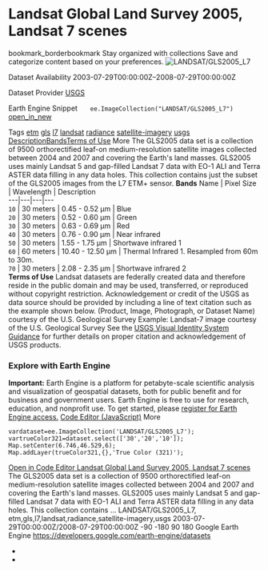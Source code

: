  
#  Landsat Global Land Survey 2005, Landsat 7 scenes 
bookmark_borderbookmark Stay organized with collections  Save and categorize content based on your preferences.
![LANDSAT/GLS2005_L7](https://developers.google.com/earth-engine/datasets/images/LANDSAT/LANDSAT_GLS2005_L7_sample.png) 

Dataset Availability
    2003-07-29T00:00:00Z–2008-07-29T00:00:00Z 

Dataset Provider
     [ USGS ](https://www.usgs.gov/landsat-missions/global-land-survey-gls) 

Earth Engine Snippet
     `    ee.ImageCollection("LANDSAT/GLS2005_L7")   ` [ open_in_new ](https://code.earthengine.google.com/?scriptPath=Examples:Datasets/LANDSAT/LANDSAT_GLS2005_L7) 

Tags
     [etm](https://developers.google.com/earth-engine/datasets/tags/etm) [gls](https://developers.google.com/earth-engine/datasets/tags/gls) [l7](https://developers.google.com/earth-engine/datasets/tags/l7) [landsat](https://developers.google.com/earth-engine/datasets/tags/landsat) [radiance](https://developers.google.com/earth-engine/datasets/tags/radiance) [satellite-imagery](https://developers.google.com/earth-engine/datasets/tags/satellite-imagery) [usgs](https://developers.google.com/earth-engine/datasets/tags/usgs)
[Description](https://developers.google.com/earth-engine/datasets/catalog/LANDSAT_GLS2005_L7#description)[Bands](https://developers.google.com/earth-engine/datasets/catalog/LANDSAT_GLS2005_L7#bands)[Terms of Use](https://developers.google.com/earth-engine/datasets/catalog/LANDSAT_GLS2005_L7#terms-of-use) More
The GLS2005 data set is a collection of 9500 orthorectified leaf-on medium-resolution satellite images collected between 2004 and 2007 and covering the Earth's land masses. GLS2005 uses mainly Landsat 5 and gap-filled Landsat 7 data with EO-1 ALI and Terra ASTER data filling in any data holes.
This collection contains just the subset of the GLS2005 images from the L7 ETM+ sensor.
**Bands**
Name | Pixel Size | Wavelength | Description  
---|---|---|---  
`10` |  30 meters  | 0.45 - 0.52 μm | Blue  
`20` |  30 meters  | 0.52 - 0.60 μm | Green  
`30` |  30 meters  | 0.63 - 0.69 μm | Red  
`40` |  30 meters  | 0.76 - 0.90 μm | Near infrared  
`50` |  30 meters  | 1.55 - 1.75 μm | Shortwave infrared 1  
`60` |  60 meters  | 10.40 - 12.50 μm | Thermal Infrared 1. Resampled from 60m to 30m.  
`70` |  30 meters  | 2.08 - 2.35 μm | Shortwave infrared 2  
**Terms of Use**
Landsat datasets are federally created data and therefore reside in the public domain and may be used, transferred, or reproduced without copyright restriction.
Acknowledgement or credit of the USGS as data source should be provided by including a line of text citation such as the example shown below.
(Product, Image, Photograph, or Dataset Name) courtesy of the U.S. Geological Survey
Example: Landsat-7 image courtesy of the U.S. Geological Survey
See the [USGS Visual Identity System Guidance](https://www.usgs.gov/information-policies-and-instructions/usgs-visual-identity-system) for further details on proper citation and acknowledgement of USGS products.
### Explore with Earth Engine
**Important:** Earth Engine is a platform for petabyte-scale scientific analysis and visualization of geospatial datasets, both for public benefit and for business and government users. Earth Engine is free to use for research, education, and nonprofit use. To get started, please [register for Earth Engine access.](https://console.cloud.google.com/earth-engine)
[Code Editor (JavaScript)](https://developers.google.com/earth-engine/datasets/catalog/LANDSAT_GLS2005_L7#code-editor-javascript-sample) More
```
vardataset=ee.ImageCollection('LANDSAT/GLS2005_L7');
vartrueColor321=dataset.select(['30','20','10']);
Map.setCenter(6.746,46.529,6);
Map.addLayer(trueColor321,{},'True Color (321)');
```
[ Open in Code Editor ](https://code.earthengine.google.com/?scriptPath=Examples:Datasets/LANDSAT/LANDSAT_GLS2005_L7)
[ Landsat Global Land Survey 2005, Landsat 7 scenes ](https://developers.google.com/earth-engine/datasets/catalog/LANDSAT_GLS2005_L7)
The GLS2005 data set is a collection of 9500 orthorectified leaf-on medium-resolution satellite images collected between 2004 and 2007 and covering the Earth's land masses. GLS2005 uses mainly Landsat 5 and gap-filled Landsat 7 data with EO-1 ALI and Terra ASTER data filling in any data holes. This collection contains …
LANDSAT/GLS2005_L7, etm,gls,l7,landsat,radiance,satellite-imagery,usgs 
2003-07-29T00:00:00Z/2008-07-29T00:00:00Z
-90 -180 90 180 
Google Earth Engine
https://developers.google.com/earth-engine/datasets
  * [ ](https://doi.org/https://www.usgs.gov/landsat-missions/global-land-survey-gls)
  * [ ](https://doi.org/https://developers.google.com/earth-engine/datasets/catalog/LANDSAT_GLS2005_L7)


